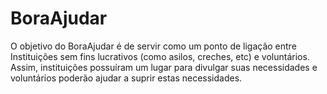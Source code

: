 # BoraAjudar

O objetivo do BoraAjudar é de servir como um ponto de ligação entre Instituições sem fins lucrativos (como asilos, creches, etc) e voluntários. Assim, instituições possuíram um lugar para divulgar suas necessidades e voluntários poderão ajudar a suprir estas necessidades.
